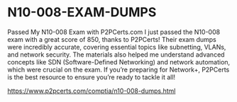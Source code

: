 # N10-008-EXAM-DUMPS
Passed My N10-008 Exam with P2PCerts.com
I just passed the N10-008 exam with a great score of 850, thanks to P2PCerts! Their exam dumps were incredibly accurate, covering essential topics like subnetting, VLANs, and network security. The materials also helped me understand advanced concepts like SDN (Software-Defined Networking) and network automation, which were crucial on the exam. If you’re preparing for Network+, P2PCerts is the best resource to ensure you’re ready to tackle it all!

https://www.p2pcerts.com/comptia/n10-008-dumps.html
